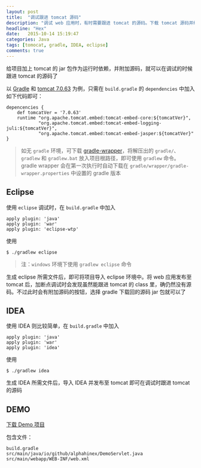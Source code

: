 ```yaml
---
layout: post
title:  "调试跟进 tomcat 源码"
description: "调试 web 应用时，有时需要跟进 tomcat 的源码。下载 tomcat 源码并编译运行是一种方式，不过太麻烦，有没有简单点的办法呢？"
headline: "Hex"
date:   2015-10-14 15:19:47
categories: Java
tags: [tomocat, gradle, IDEA, eclipse]
comments: true
---
```


给项目加上 tomcat 的 jar 包作为运行时依赖，并附加源码，就可以在调试的时候跟进 tomcat 的源码了

以 [Gradle](http://gradle.org/) 和 [tomcat 7.0.63](http://tomcat.apache.org/download-70.cgi) 为例，只需在 `build.gradle` 的 `dependencies` 中加入如下代码即可：

    depencencies {
	    def tomcatVer = '7.0.63'
        runtime "org.apache.tomcat.embed:tomcat-embed-core:${tomcatVer}",
                "org.apache.tomcat.embed:tomcat-embed-logging-juli:${tomcatVer}",
                "org.apache.tomcat.embed:tomcat-embed-jasper:${tomcatVer}"
    }

> 如无 `gradle` 环境，可下载 [gradle-wrapper](/archives/gradle-wrapper/gradle-wrapper.zip)，将解压出的 `gradle/`、`gradlew` 和 `gradlew.bat` 放入项目根路径，即可使用 `gradlew` 命令。gradle wrapper 会在第一次执行时自动下载在 `gradle/wrapper/gradle-wrapper.properties` 中设置的 gradle 版本

Eclipse
-------

使用 `eclipse` 调试时，在 `build.gradle` 中加入

    apply plugin: 'java'
    apply plugin: 'war'
    apply plugin: 'eclipse-wtp'
    
使用

    $ ./gradlew eclipse
    
> 注：`windows` 环境下使用 `gradlew eclipse` 命令
    
生成 eclipse 所需文件后，即可将项目导入 eclipse 环境中。将 web 应用发布至 tomcat 后，加断点调试时会发现虽然能跟进 tomcat 的 class 里，确仍然没有源码。不过此时会有附加源码的按钮，选择 gradle 下载回的源码 jar 包就可以了

IDEA
----
          
使用 IDEA 则比较简单，在 `build.gradle` 中加入

    apply plugin: 'java'
    apply plugin: 'war'
    apply plugin: 'idea'
    
使用

    $ ./gradlew idea

生成 IDEA 所需文件后，导入 IDEA 并发布至 tomcat 即可在调试时跟进 tomcat 的源码

DEMO
----

[下载 Demo 项目](/archives/debug-into-tomcat/debug-into-tomcat.zip)

包含文件：

    build.gradle
    src/main/java/io/github/alphahinex/DemoServlet.java
    src/main/webapp/WEB-INF/web.xml
